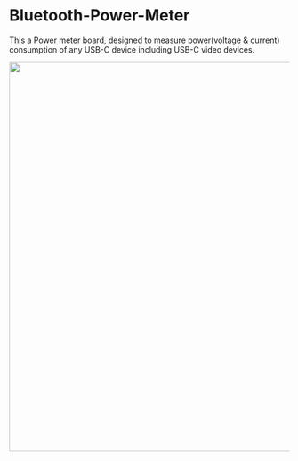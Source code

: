 # Bluetooth-Power-Meter
This a Power meter board, designed to measure power(voltage & current) consumption of any USB-C device including USB-C video devices.


<p align="center">
<img src="https://user-images.githubusercontent.com/16338014/216854339-5371fc36-e518-4b33-afae-995052502e64.png" width='700'>
</p>
